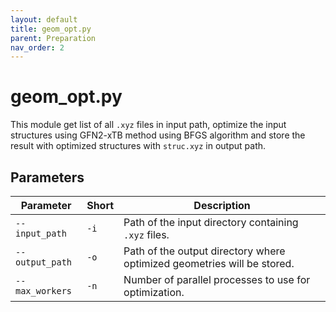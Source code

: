 ```yaml
---
layout: default
title: geom_opt.py
parent: Preparation
nav_order: 2
---
```


# geom_opt.py

This module get list of all `.xyz` files in input path, optimize the input structures using GFN2-xTB method using BFGS algorithm and store the result with optimized structures with `struc.xyz` in output path.

## Parameters

| Parameter      | Short | Description |
|-----------------|-------|-----------|
| `--input_path`  | `-i`  | Path of the input directory containing `.xyz` files. |
| `--output_path` | `-o`  | Path of the output directory where optimized geometries will be stored. |
| `--max_workers` | `-n`  | Number of parallel processes to use for optimization. |
